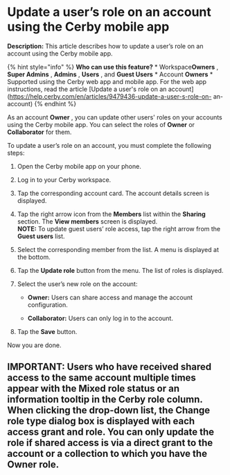 # Update a user’s role on an account using the Cerby mobile app

**Description:** This article describes how to update a user’s role on an account using the Cerby mobile app.

{% hint style="info" %} **Who can use this feature?** * Workspace**Owners** ,
**Super Admins** , **Admins** , **Users** , and **Guest Users** * Account
**Owners** * Supported using the Cerby web app and mobile app. For the web app
instructions, read the article [Update a user's role on an
account](https://help.cerby.com/en/articles/9479436-update-a-user-s-role-on-
an-account) {% endhint %}

As an account **Owner** , you can update other users' roles on your accounts
using the Cerby mobile app. You can select the roles of **Owner** or
**Collaborator** for them.

To update a user’s role on an account, you must complete the following steps:

  1. Open the Cerby mobile app on your phone.

  2. Log in to your Cerby workspace.

  3. Tap the corresponding account card. The account details screen is displayed.

  4. Tap the right arrow icon from the **Members** list within the **Sharing** section. The **View members** screen is displayed.  
**NOTE:** To update guest users’ role access, tap the right arrow from the
**Guest users** list.

  5. Select the corresponding member from the list. A menu is displayed at the bottom.

  6. Tap the **Update role** button from the menu. The list of roles is displayed.

  7. Select the user’s new role on the account:

     * **Owner:** Users can share access and manage the account configuration.

     * **Collaborator:** Users can only log in to the account.

  8. Tap the **Save** button.

Now you are done.

**IMPORTANT:** Users who have received shared access to the same account
multiple times appear with the **Mixed** **role** status or an information
tooltip in the Cerby role column. When clicking the drop-down list, the
**Change role type** dialog box is displayed with each access grant and role.
You can only update the role if shared access is via a direct grant to the
account or a collection to which you have the **Owner** role.  
---


